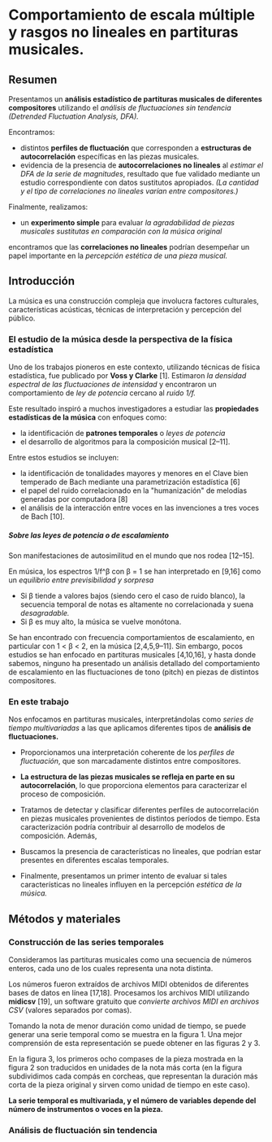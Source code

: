 # Comportamiento de escala múltiple y rasgos no lineales en partituras musicales.

## Resumen

Presentamos un **análisis estadístico de partituras musicales de diferentes compositores** utilizando el _análisis de fluctuaciones sin tendencia (Detrended Fluctuation Analysis, DFA)._ 

Encontramos:
- distintos **perfiles de fluctuación** que corresponden a **estructuras de autocorrelación** específicas en las piezas musicales. 
- evidencia de la presencia de **autocorrelaciones no lineales** al _estimar el DFA de la serie de magnitudes_, resultado que fue validado mediante un estudio correspondiente con datos sustitutos apropiados. _(La cantidad y el tipo de correlaciones no lineales varían entre compositores.)_

Finalmente, realizamos:
- un **experimento simple** para evaluar _la agradabilidad de piezas musicales sustitutas en comparación con la música original_

encontramos que las **correlaciones no lineales** podrían desempeñar un papel importante en la _percepción estética de una pieza musical._


## Introducción

La música es una construcción compleja que involucra factores culturales, características acústicas, técnicas de interpretación y percepción del público. 

### El estudio de la música desde la perspectiva de la física estadística

Uno de los trabajos pioneros en este contexto, utilizando técnicas de física estadística, fue publicado por **Voss y Clarke** [1]. Estimaron _la densidad espectral de las fluctuaciones de intensidad_ y encontraron un comportamiento de _ley de potencia_ cercano al _ruido 1/f._ 

Este resultado inspiró a muchos investigadores a estudiar las **propiedades estadísticas de la música** con enfoques como:
- la identificación de **patrones temporales** o _leyes de potencia_
- el desarrollo de algoritmos para la composición musical [2–11].

Entre estos estudios se incluyen:
- la identificación de tonalidades mayores y menores en el Clave bien temperado de Bach mediante una parametrización estadística [6]
- el papel del ruido correlacionado en la "humanización" de melodías generadas por computadora [8]
- el análisis de la interacción entre voces en las invenciones a tres voces de Bach [10].

##### Sobre las leyes de potencia o de escalamiento

Son manifestaciones de autosimilitud en el mundo que nos rodea [12–15].

En música, los espectros 1/f^β con β = 1 se han interpretado en [9,16] como un _equilibrio entre previsibilidad y sorpresa_ 

- Si β tiende a valores bajos (siendo cero el caso de ruido blanco), la secuencia temporal de notas es altamente no correlacionada y suena _desagradable._ 
- Si β es muy alto, la música se vuelve monótona. 

Se han encontrado con frecuencia comportamientos de escalamiento, en particular con 1 < β < 2, en la música [2,4,5,9–11]. Sin embargo, pocos estudios se han enfocado en partituras musicales [4,10,16], y hasta donde sabemos, ninguno ha presentado un análisis detallado del comportamiento de escalamiento en las fluctuaciones de tono (pitch) en piezas de distintos compositores.

### En este trabajo 

Nos enfocamos en partituras musicales, interpretándolas como _series de tiempo multivariadas_ a las que aplicamos diferentes tipos de **análisis de fluctuaciones.** 

- Proporcionamos una interpretación coherente de los _perfiles de fluctuación_, que son marcadamente distintos entre compositores. 

- **La estructura de las piezas musicales se refleja en parte en su autocorrelación**, lo que proporciona elementos para caracterizar el proceso de composición. 

- Tratamos de detectar y clasificar diferentes perfiles de autocorrelación en piezas musicales provenientes de distintos períodos de tiempo. Esta caracterización podría contribuir al desarrollo de modelos de composición. Además, 

- Buscamos la presencia de características no lineales, que podrían estar presentes en diferentes escalas temporales. 

- Finalmente, presentamos un primer intento de evaluar si tales características no lineales influyen en la percepción _estética de la música._

## Métodos y materiales

### Construcción de las series temporales

Consideramos las partituras musicales como una secuencia de números enteros, cada uno de los cuales representa una nota distinta. 

Los números fueron extraídos de archivos MIDI obtenidos de diferentes bases de datos en línea [17,18]. Procesamos los archivos MIDI utilizando **midicsv** [19], un software gratuito que _convierte archivos MIDI en archivos CSV_ (valores separados por comas).

Tomando la nota de menor duración como unidad de tiempo, se puede generar una serie temporal como se muestra en la figura 1. Una mejor comprensión de esta representación se puede obtener en las figuras 2 y 3. 

En la figura 3, los primeros ocho compases de la pieza mostrada en la figura 2 son traducidos en unidades de la nota más corta (en la figura subdividimos cada compás en corcheas, que representan la duración más corta de la pieza original y sirven como unidad de tiempo en este caso). 

**La serie temporal es multivariada, y el número de variables depende del número de instrumentos o voces en la pieza.**

### Análisis de fluctuación sin tendencia
